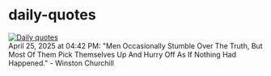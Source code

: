 # daily-quotes
[![Daily quotes](https://github.com/ceepu8/daily-quotes/actions/workflows/daily-quote.yml/badge.svg)](https://github.com/ceepu8/daily-quotes/actions/workflows/daily-quote.yml)<br/>
April 25, 2025 at 04:42 PM: "Men Occasionally Stumble Over The Truth, But Most Of Them Pick Themselves Up And Hurry Off As If Nothing Had Happened." - Winston Churchill
